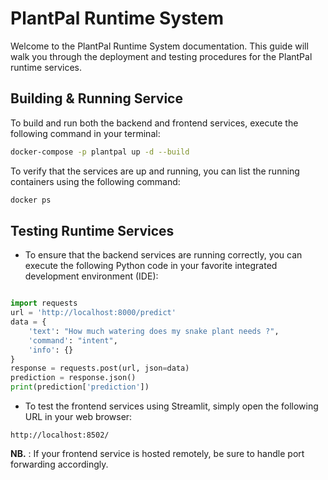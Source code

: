 # PlantPal Runtime System

Welcome to the PlantPal Runtime System documentation. This guide will walk you through the deployment and testing procedures for the PlantPal runtime services.


## Building & Running Service

To build and run both the backend and frontend services, execute the following command in your terminal:

```sh
docker-compose -p plantpal up -d --build
```

To verify that the services are up and running, you can list the running containers using the following command:

```sh
docker ps
```

## Testing Runtime Services
* To ensure that the backend services are running correctly, you can execute the following Python code in your favorite integrated development environment (IDE):


```python

import requests
url = 'http://localhost:8000/predict'
data = {
    'text': "How much watering does my snake plant needs ?",
    'command': "intent",
    'info': {}
}
response = requests.post(url, json=data)
prediction = response.json()
print(prediction['prediction'])
```

* To test the frontend services using Streamlit, simply open the following URL in your web browser:


```
http://localhost:8502/
```

**NB.** : If your frontend service is hosted remotely, be sure to handle port forwarding accordingly.

